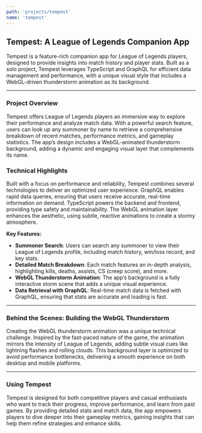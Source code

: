 ```yaml
---
path: 'projects/tempest'
name: 'tempest'
---
```


## Tempest: A League of Legends Companion App

Tempest is a feature-rich companion app for League of Legends players, designed to provide insights into match history and player stats. Built as a solo project, Tempest leverages TypeScript and GraphQL for efficient data management and performance, with a unique visual style that includes a WebGL-driven thunderstorm animation as its background.

---

### Project Overview

Tempest offers League of Legends players an immersive way to explore their performance and analyze match data. With a powerful search feature, users can look up any summoner by name to retrieve a comprehensive breakdown of recent matches, performance metrics, and gameplay statistics. The app’s design includes a WebGL-animated thunderstorm background, adding a dynamic and engaging visual layer that complements its name.

### Technical Highlights

Built with a focus on performance and reliability, Tempest combines several technologies to deliver an optimized user experience. GraphQL enables rapid data queries, ensuring that users receive accurate, real-time information on demand. TypeScript powers the backend and frontend, providing type safety and maintainability. The WebGL animation layer enhances the aesthetic, using subtle, reactive animations to create a stormy atmosphere.

**Key Features:**

- **Summoner Search**: Users can search any summoner to view their League of Legends profile, including match history, win/loss record, and key stats.
- **Detailed Match Breakdown**: Each match features an in-depth analysis, highlighting kills, deaths, assists, CS (creep score), and more.
- **WebGL Thunderstorm Animation**: The app’s background is a fully interactive storm scene that adds a unique visual experience.
- **Data Retrieval with GraphQL**: Real-time match data is fetched with GraphQL, ensuring that stats are accurate and loading is fast.

---

### Behind the Scenes: Building the WebGL Thunderstorm

Creating the WebGL thunderstorm animation was a unique technical challenge. Inspired by the fast-paced nature of the game, the animation mirrors the intensity of League of Legends, adding subtle visual cues like lightning flashes and rolling clouds. This background layer is optimized to avoid performance bottlenecks, delivering a smooth experience on both desktop and mobile platforms.

---

### Using Tempest

Tempest is designed for both competitive players and casual enthusiasts who want to track their progress, improve performance, and learn from past games. By providing detailed stats and match data, the app empowers players to dive deeper into their gameplay metrics, gaining insights that can help them refine strategies and enhance skills.


